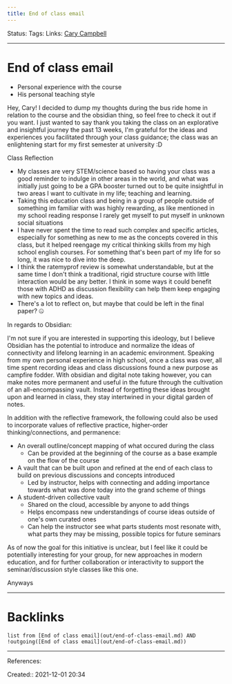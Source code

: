 ```yaml
---
title: End of class email
---
```

Status: 
Tags: 
Links: [Cary Campbell](out/cary-campbell.md)
___
# End of class email
- Personal experience with the course
- His personal teaching style

Hey, Cary! I decided to dump my thoughts during the bus ride home in relation to the course and the obsidian thing, so feel free to check it out if you want. I just wanted to say thank you taking the class on an explorative and insightful journey the past 13 weeks, I'm grateful for the ideas and experiences you facilitated through your class guidance; the class was an enlightening start for my first semester at university :D

Class Reflection
- My classes are very STEM/science based so having your class was a good reminder to indulge in other areas in the world, and what was initially just going to be a GPA booster turned out to be quite insightful in two areas I want to cultivate in my life; teaching and learning. 
- Taking this education class and being in a group of people outside of something im familiar with was highly rewarding, as like mentioned in my school reading response I rarely get myself to put myself in unknown social situations
- I have never spent the time to read such complex and specific articles, especially for something as new to me as the concepts covered in this class, but it helped reengage my critical thinking skills from my high school english courses. For something that's been part of my life for so long, it was nice to dive into the deep.
- I think the ratemyprof review is somewhat understandable, but at the same time I don't think a traditional, rigid structure course with little interaction would be any better. I think in some ways it could benefit those with ADHD as discussion flexibility can help them keep engaging with new topics and ideas.
- There's a lot to reflect on, but maybe that could be left in the final paper? 🤐

In regards to Obsidian:

I'm not sure if you are interested in supporting this ideology, but I believe Obsidian has the potential to introduce and normalize the ideas of connectivity and lifelong learning in an academic environment. Speaking from my own personal experience in high school, once a class was over, all time spent recording ideas and class discussions found a new purpose as campfire fodder. With obsidian and digital note taking however, you can make notes more permanent and useful in the future through the cultivation of an all-encompassing vault. Instead of forgetting these ideas brought upon and learned in class, they stay intertwined in your digital garden of notes.

In addition with the reflective framework, the following could also be used to incorporate values of reflective practice, higher-order thinking/connections, and permanence:
- An overall outline/concept mapping of what occured during the class
	- Can be provided at the beginning of the course as a base example on the flow of the course
- A vault that can be built upon and refined at the end of each class to build on previous discussions and concepts introduced
	- Led by instructor, helps with connecting and adding importance towards what was done today into the grand scheme of things
- A student-driven collective vault
	- Shared on the cloud, accessible by anyone to add things
	- Helps encompass new understandings of course ideas outside of one's own curated ones
	- Can help the instructor see what parts students most resonate with, what parts they may be missing, possible topics for future seminars

As of now the goal for this initiative is unclear, but I feel like it could be potentially interesting for your group, for new approaches in modern education, and for further collaboration or interactivity to support the seminar/discussion style classes like this one.

Anyways
___
# Backlinks
```dataview
list from [End of class email](out/end-of-class-email.md) AND !outgoing([End of class email](out/end-of-class-email.md))
```
___
References:

Created:: 2021-12-01 20:34
